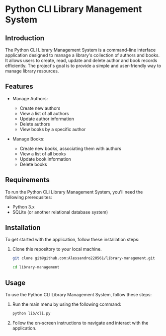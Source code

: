 # Python CLI Library Management System

## Introduction

The Python CLI Library Management System is a command-line interface application designed to manage a library's collection of authors and books.
It allows users to create, read, update and delete author and book records efficiently. The project's goal is to provide a simple and user-friendly way to manage library resources.

## Features

- Manage Authors:

  - Create new authors
  - View a list of all authors
  - Update author information
  - Delete authors
  - View books by a specific author

- Manage Books:
  - Create new books, associating them with authors
  - View a list of all books
  - Update book information
  - Delete books

## Requirements

To run the Python CLI Library Management System, you'll need the following prerequsites:

- Python 3.x
- SQLite (or another relational database system)

## Installation

To get started with the application, follow these installation steps:

1. Clone this repository to your local machine.

   ```bash
   git clone git@github.com:Alessandro220561/library-management.git
   ```

   ```bash
   cd library-management
   ```

## Usage

To use the Python CLI Library Management System, follow these steps:

1. Run the main menu by using the following command:

   ```bash
   python lib/cli.py
   ```

2. Follow the on-screen instructions to navigate and interact with the application.
